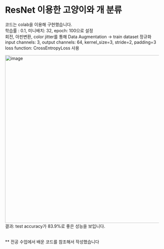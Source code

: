 # ResNet 이용한 고양이와 개 분류

코드는 colab을 이용해 구현했습니다. <br>
학습률 : 0.1, 미니배치: 32, epoch: 100으로 설정 <br>
회전, 아핀변환, color jitter를 통해 Data Augmentation -> train dataset 정규화 <br>
input channels: 3, output channels: 64, kernel_size=3, stride=2, padding=3 <br>
loss function: CrossEntropyLoss 사용 <br>

<img width="550" alt="image" src="https://github.com/koreaoaz/OAZ_Computer_Vision_2023/assets/108310627/1061be18-8e24-459a-a36e-e7abe06b74fa"> <br>
결과: test accuracy가 83.9%로 좋은 성능을 보입니다.<br>
<br>


** 전공 수업에서 배운 코드를 참조해서 작성했습니다 

